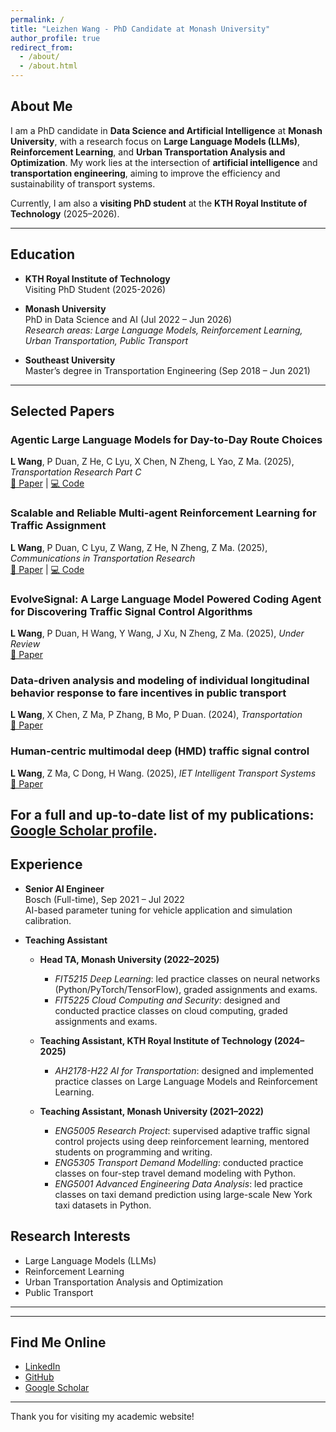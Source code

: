 ```yaml
---
permalink: /
title: "Leizhen Wang - PhD Candidate at Monash University"
author_profile: true
redirect_from: 
  - /about/
  - /about.html
---
```


## About Me

I am a PhD candidate in **Data Science and Artificial Intelligence** at **Monash University**, with a research focus on **Large Language Models (LLMs)**, **Reinforcement Learning**, and **Urban Transportation Analysis and Optimization**. My work lies at the intersection of **artificial intelligence** and **transportation engineering**, aiming to improve the efficiency and sustainability of transport systems.

Currently, I am also a **visiting PhD student** at the **KTH Royal Institute of Technology** (2025–2026).

---

## Education

- **KTH Royal Institute of Technology**  
  Visiting PhD Student (2025-2026)

- **Monash University**  
  PhD in Data Science and AI (Jul 2022 – Jun 2026)  
  *Research areas: Large Language Models, Reinforcement Learning, Urban Transportation, Public Transport*

- **Southeast University**  
  Master’s degree in Transportation Engineering (Sep 2018 – Jun 2021)

---

## Selected Papers

### Agentic Large Language Models for Day-to-Day Route Choices  
**L Wang**, P Duan, Z He, C Lyu, X Chen, N Zheng, L Yao, Z Ma. (2025), *Transportation Research Part C*  
[📄 Paper](https://www.sciencedirect.com/science/article/pii/S0968090X25003110) | [💻 Code](https://github.com/georgewanglz2019/LLMTraveler)

### Scalable and Reliable Multi-agent Reinforcement Learning for Traffic Assignment  
**L Wang**, P Duan, C Lyu, Z Wang, Z He, N Zheng, Z Ma. (2025), *Communications in Transportation Research*  
[📄 Paper](https://www.arxiv.org/abs/2506.17029) | [💻 Code](https://github.com/georgewanglz2019/MARL4TA)

### EvolveSignal: A Large Language Model Powered Coding Agent for Discovering Traffic Signal Control Algorithms
**L Wang**, P Duan, H Wang, Y Wang, J Xu, N Zheng, Z Ma. (2025), *Under Review*  
[📄 Paper](https://arxiv.org/abs/2509.03335)

### Data-driven analysis and modeling of individual longitudinal behavior response to fare incentives in public transport
**L Wang**, X Chen, Z Ma, P Zhang, B Mo, P Duan. (2024), *Transportation*  
[📄 Paper](https://link.springer.com/article/10.1007/s11116-023-10419-8)

### Human‐centric multimodal deep (HMD) traffic signal control 
**L Wang**, Z Ma, C Dong, H Wang. (2025), *IET Intelligent Transport Systems*  
[📄 Paper](https://ietresearch.onlinelibrary.wiley.com/doi/full/10.1049/itr2.12300)



For a full and up-to-date list of my publications: [Google Scholar profile](https://scholar.google.com/citations?hl=en&user=sM-HlFAAAAAJ&view_op=list_works&sortby=pubdate).
---

## Experience

- **Senior AI Engineer**  
  Bosch (Full-time), Sep 2021 – Jul 2022  
  AI-based parameter tuning for vehicle application and simulation calibration.

- **Teaching Assistant**  

  - **Head TA, Monash University (2022–2025)**  
    - *FIT5215 Deep Learning*: led practice classes on neural networks (Python/PyTorch/TensorFlow), graded assignments and exams.  
    - *FIT5225 Cloud Computing and Security*: designed and conducted practice classes on cloud computing, graded assignments and exams.  

  - **Teaching Assistant, KTH Royal Institute of Technology (2024–2025)**  
    - *AH2178-H22 AI for Transportation*: designed and implemented practice classes on Large Language Models and Reinforcement Learning.  

  - **Teaching Assistant, Monash University (2021–2022)**  
    - *ENG5005 Research Project*: supervised adaptive traffic signal control projects using deep reinforcement learning, mentored students on programming and writing.  
    - *ENG5305 Transport Demand Modelling*: conducted practice classes on four-step travel demand modeling with Python.  
    - *ENG5001 Advanced Engineering Data Analysis*: led practice classes on taxi demand prediction using large-scale New York taxi datasets in Python.  

## Research Interests

- Large Language Models (LLMs)  
- Reinforcement Learning  
- Urban Transportation Analysis and Optimization
- Public Transport

---

---

## Find Me Online

- [LinkedIn](https://www.linkedin.com/in/leizhen-wang-0766a8250/)  
- [GitHub](https://github.com/georgewanglz2019?tab=repositories)  
- [Google Scholar](https://scholar.google.com/citations?hl=en&user=sM-HlFAAAAAJ&view_op=list_works&sortby=pubdate)  

---

Thank you for visiting my academic website!
